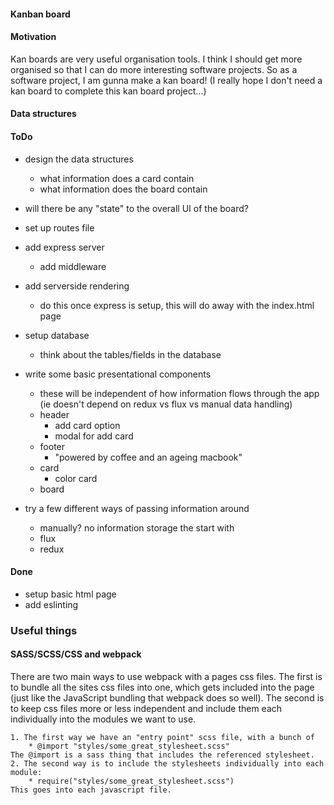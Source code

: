 #### Kanban board


#### Motivation

Kan boards are very useful organisation tools. I think I should get more organised so that I can do more interesting software projects. So as a software project, I am gunna make a kan board! (I really hope I don't need a kan board to complete this kan board project...)

#### Data structures



#### ToDo

* design the data structures
    * what information does a card contain
    * what information does the board contain
* will there be any "state" to the overall UI of the board?


* set up routes file
* add express server
	* add middleware
* add serverside rendering
	* do this once express is setup, this will do away with the index.html page
* setup database
    * think about the tables/fields in the database
* write some basic presentational components
    * these will be independent of how information flows through the app (ie doesn't depend on redux vs flux vs manual data handling)
    * header
        * add card option
        * modal for add card
    * footer
        * "powered by coffee and an ageing macbook"
    * card
        * color card
    * board
* try a few different ways of passing information around
    * manually? no information storage the start with
    * flux
    * redux

#### Done

* setup basic html page
* add eslinting

### Useful things

#### SASS/SCSS/CSS and webpack

There are two main ways to use webpack with a pages css files. The first is to bundle all the sites css files into one, which gets included into the page (just like the JavaScript bundling that webpack does so well). The second is to keep css files more or less independent and include them each individually into the modules we want to use.

    1. The first way we have an "entry point" scss file, with a bunch of
        * @import "styles/some_great_stylesheet.scss"
    The @import is a sass thing that includes the referenced stylesheet.
    2. The second way is to include the stylesheets individually into each module:
        * require("styles/some_great_stylesheet.scss")
    This goes into each javascript file.
